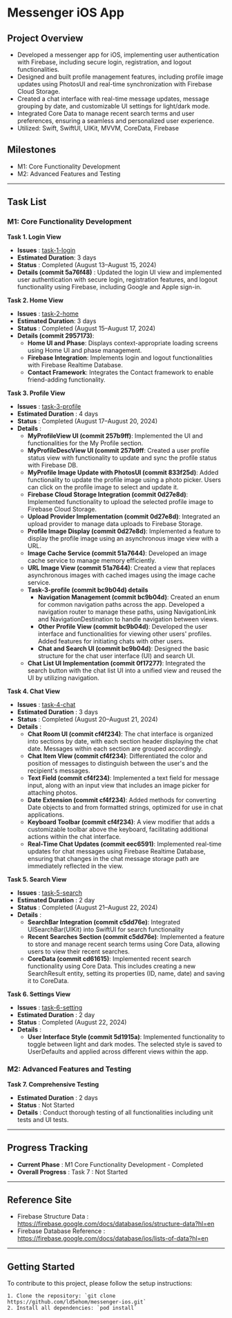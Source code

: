 # Messenger iOS App

## Project Overview
- Developed a messenger app for iOS, implementing user authentication with Firebase, including secure login, registration, and logout functionalities.
- Designed and built profile management features, including profile image updates using PhotosUI and real-time synchronization with Firebase Cloud Storage.
- Created a chat interface with real-time message updates, message grouping by date, and customizable UI settings for light/dark mode.
- Integrated Core Data to manage recent search terms and user preferences, ensuring a seamless and personalized user experience.
- Utilized: Swift, SwiftUI, UIKit, MVVM, CoreData, Firebase


## Milestones
- M1: Core Functionality Development
- M2: Advanced Features and Testing

-----

## Task List
### M1: Core Functionality Development

**Task 1. Login View**
   - **Issues** : [task-1-login](https://github.com/ld5ehom/messenger-ios/tree/task-1-login)
   - **Estimated Duration**: 3 days
   - **Status** : Completed (August 13–August 15, 2024)
   - **Details (commit 5a76f48)** : Updated the login UI view and implemented user authentication with secure login, registration features, and logout functionality using Firebase, including Google and Apple sign-in.

   
**Task 2. Home View**
   - **Issues** : [task-2-home](https://github.com/ld5ehom/messenger-ios/tree/task-2-home)
   - **Estimated Duration**: 3 days
   - **Status** : Completed (August 15–August 17, 2024)
   - **Details (commit 2957173)**:  
     - **Home UI and Phase**: Displays context-appropriate loading screens using Home UI and phase management.  
     - **Firebase Integration**: Implements login and logout functionalities with Firebase Realtime Database.  
     - **Contact Framework**: Integrates the Contact framework to enable friend-adding functionality.


**Task 3. Profile View**
   - **Issues** : [task-3-profile](https://github.com/ld5ehom/messenger-ios/tree/task-3-profile)
   - **Estimated Duration** : 4 days
   - **Status** : Completed (August 17–August 20, 2024)
   - **Details** : 
     - **MyProfileView UI (commit 257b9ff)**: Implemented the UI and functionalities for the My Profile section.
     - **MyProfileDescView UI (commit 257b9ff**: Created a user profile status view with functionality to update and sync the profile status with Firebase DB.
     - **MyProfile Image Update with PhotosUI (commit 833f25d)**: Added functionality to update the profile image using a photo picker. Users can click on the profile image to select and update it.
     - **Firebase Cloud Storage Integration (commit 0d27e8d)**: Implemented functionality to upload the selected profile image to Firebase Cloud Storage.
     - **Upload Provider Implementation (commit 0d27e8d)**: Integrated an upload provider to manage data uploads to Firebase Storage.
     - **Profile Image Display (commit 0d27e8d)**: Implemented a feature to display the profile image using an asynchronous image view with a URL.
     - **Image Cache Service (commit 51a7644)**: Developed an image cache service to manage memory efficiently.
     - **URL Image View (commit 51a7644)**: Created a view that replaces asynchronous images with cached images using the image cache service.
     - **Task-3-profile (commit bc9b04d) details**
         - **Navigation Management (commit bc9b04d)**: Created an enum for common navigation paths across the app. Developed a navigation router to manage these paths, using NavigationLink and NavigationDestination to handle navigation between views.     
         - **Other Profile View (commit bc9b04d)**: Developed the user interface and functionalities for viewing other users' profiles. Added features for initiating chats with other users.
         - **Chat and Search UI (commit bc9b04d)**: Designed the basic structure for the chat user interface (UI) and search UI.
     - **Chat List UI Implementation (commit 0f17277)**: Integrated the search button with the chat list UI into a unified view and reused the UI by utilizing navigation.


**Task 4. Chat View**
   - **Issues** : [task-4-chat](https://github.com/ld5ehom/messenger-ios/tree/task-4-chat)
   - **Estimated Duration** : 3 days
   - **Status** : Completed (August 20–August 21, 2024)
   - **Details** : 
     - **Chat Room UI (commit cf4f234)**: The chat interface is organized into sections by date, with each section header displaying the chat date. Messages within each section are grouped accordingly.
     - **Chat Item VIew (commit cf4f234)**: Differentiated the color and position of messages to distinguish between the user's and the recipient's messages.    
     - **Text Field (commit cf4f234)**: Implemented a text field for message input, along with an input view that includes an image picker for attaching photos.
     - **Date Extension (commit cf4f234)**: Added methods for converting Date objects to and from formatted strings, optimized for use in chat applications.
     - **Keyboard Toolbar (commit cf4f234)**: A view modifier that adds a customizable toolbar above the keyboard, facilitating additional actions within the chat interface.
     - **Real-Time Chat Updates (commit eec6591)**: Implemented real-time updates for chat messages using Firebase Realtime Database, ensuring that changes in the chat message storage path are immediately reflected in the view.


**Task 5. Search View**
   - **Issues** : [task-5-search](https://github.com/ld5ehom/messenger-ios/tree/task-5-search)
   - **Estimated Duration** : 2 day
   - **Status** : Completed (August 21–August 22, 2024)
   - **Details** : 
     - **SearchBar Integration (commit c5dd76e)**: Integrated UISearchBar(UIKit) into SwiftUI for search functionality
     - **Recent Searches Section (commit c5dd76e)**: Implemented a feature to store and manage recent search terms using Core Data, allowing users to view their recent searches.
     - **CoreData (commit cd61615)**: Implemented recent search functionality using Core Data. This includes creating a new SearchResult entity, setting its properties (ID, name, date) and saving it to CoreData.


**Task 6. Settings View**
   - **Issues** : [task-6-setting](https://github.com/ld5ehom/messenger-ios/tree/task-6-setting)
   - **Estimated Duration** : 2 day
   - **Status** : Completed (August 22, 2024)
   - **Details** : 
     - **User Interface Style (commit 5d1915a)**: Implemented functionality to toggle between light and dark modes. The selected style is saved to UserDefaults and applied across different views within the app.

### M2: Advanced Features and Testing

**Task 7. Comprehensive Testing**
   - **Estimated Duration** : 2 days
   - **Status** : Not Started
   - **Details** : Conduct thorough testing of all functionalities including unit tests and UI tests.


-----
## Progress Tracking

- **Current Phase** : M1 Core Functionality Development - Completed 
- **Overall Progress** : Task 7 : Not Started

-----
## Reference Site
- Firebase Structure Data : https://firebase.google.com/docs/database/ios/structure-data?hl=en
- Firebase Database Reference : https://firebase.google.com/docs/database/ios/lists-of-data?hl=en

-----
## Getting Started
To contribute to this project, please follow the setup instructions:
```angular2html
1. Clone the repository: `git clone https://github.com/ld5ehom/messenger-ios.git`
2. Install all dependencies: `pod install`
```
